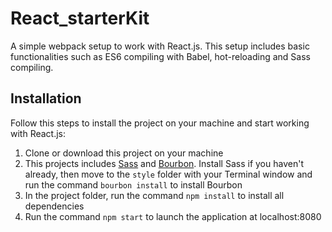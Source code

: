 # React_starterKit
A simple webpack setup to work with React.js. This setup includes basic functionalities such as ES6 compiling with Babel, hot-reloading and Sass compiling.

<h2>Installation</h2>
Follow this steps to install the project on your machine and start working with React.js:
<ol>
  <li>Clone or download this project on your machine</li>
  <li>This projects includes <a href="http://sass-lang.com/" target="blank">Sass</a> and <a href="http://bourbon.io/" target="blank">Bourbon</a>. 
  Install Sass if you haven't already, then move to the <code>style</code> folder with your Terminal window and run the command <code>bourbon install</code> to install Bourbon</li>
  <li>In the project folder, run the command <code>npm install</code> to install all dependencies</li>
  <li>Run the command <code>npm start</code> to launch the application at localhost:8080</li>
</ol>
